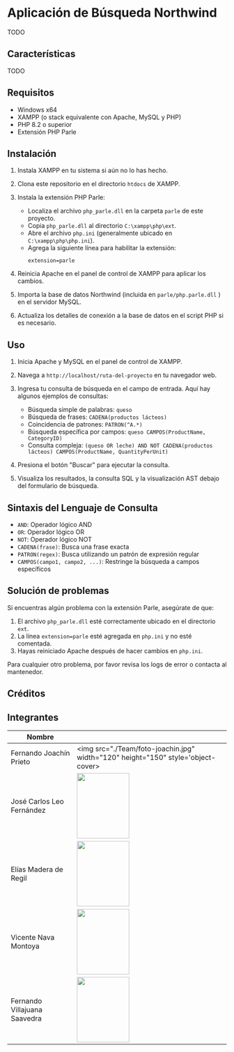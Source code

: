 # Aplicación de Búsqueda Northwind

TODO

## Características

TODO

## Requisitos

- Windows x64
- XAMPP (o stack equivalente con Apache, MySQL y PHP)
- PHP 8.2 o superior
- Extensión PHP Parle

## Instalación

1. Instala XAMPP en tu sistema si aún no lo has hecho.

2. Clona este repositorio en el directorio `htdocs` de XAMPP.

3. Instala la extensión PHP Parle:
   - Localiza el archivo `php_parle.dll` en la carpeta `parle` de este proyecto.
   - Copia `php_parle.dll` al directorio `C:\xampp\php\ext`.
   - Abre el archivo `php.ini` (generalmente ubicado en `C:\xampp\php\php.ini`).
   - Agrega la siguiente línea para habilitar la extensión:
     ```
     extension=parle
     ```

4. Reinicia Apache en el panel de control de XAMPP para aplicar los cambios.

5. Importa la base de datos Northwind (incluida en `parle/php.parle.dll` ) en el servidor MySQL.

6. Actualiza los detalles de conexión a la base de datos en el script PHP si es necesario.

## Uso

1. Inicia Apache y MySQL en el panel de control de XAMPP.

2. Navega a `http://localhost/ruta-del-proyecto` en tu navegador web.

3. Ingresa tu consulta de búsqueda en el campo de entrada. Aquí hay algunos ejemplos de consultas:

   - Búsqueda simple de palabras: `queso`
   - Búsqueda de frases: `CADENA(productos lácteos)`
   - Coincidencia de patrones: `PATRON(^A.*)`
   - Búsqueda específica por campos: `queso CAMPOS(ProductName, CategoryID)`
   - Consulta compleja: `(queso OR leche) AND NOT CADENA(productos lácteos) CAMPOS(ProductName, QuantityPerUnit)`

4. Presiona el botón "Buscar" para ejecutar la consulta.

5. Visualiza los resultados, la consulta SQL y la visualización AST debajo del formulario de búsqueda.

## Sintaxis del Lenguaje de Consulta

- `AND`: Operador lógico AND
- `OR`: Operador lógico OR
- `NOT`: Operador lógico NOT
- `CADENA(frase)`: Busca una frase exacta
- `PATRON(regex)`: Busca utilizando un patrón de expresión regular
- `CAMPOS(campo1, campo2, ...)`: Restringe la búsqueda a campos específicos

## Solución de problemas

Si encuentras algún problema con la extensión Parle, asegúrate de que:

1. El archivo `php_parle.dll` esté correctamente ubicado en el directorio `ext`.
2. La línea `extension=parle` esté agregada en `php.ini` y no esté comentada.
3. Hayas reiniciado Apache después de hacer cambios en `php.ini`.

Para cualquier otro problema, por favor revisa los logs de error o contacta al mantenedor.

## Créditos

## Integrantes

| Nombre                        | <!-- -->                                                           |
| ----------------------------- | ------------------------------------------------------------------ |
| Fernando Joachín Prieto       | <img src="./Team/foto-joachin.jpg" width="120" height="150" style='object-cover>       |
| José Carlos Leo Fernández     | <img src="./Team/foto-leo.JPG" width="120" height="150">           |
| Elías Madera de Regil         | <img src="./Team/foto-elias.jpg" width="120" height="150">         |
| Vicente Nava Montoya          | <img src="./Team/foto-vicente.jpg" width="120" height="150">    |
| Fernando Villajuana Saavedra  | <img src="./Team/foto-villajuana.jpg" width="120" height="150">    |